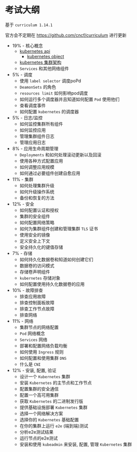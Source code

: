 # 考试大纲

基于 `curriculum 1.14.1`

官方会不定期在 https://github.com/cncf/curriculum 进行更新

* 19% - 核心概念
  * [kubernetes api](core-concept/kubernetes-api-primitive.md)
    * [kubernetes object](core-concept/kubernetes-object.md)
  * [kubernetes 集群架构](core-concept/kubernetes-architecture.md)
  * `Services` 和其他网络组件
* 5% - 调度
  * 使用 `label selector` 调度poPd
  * `DeamonSets` 的角色
  * `resources limit` 如何影响pod调度
  * 如何运行多个调度器并且知道如何配置 `Pod` 使用他们
  * 查看调度事件
  * 如何配置 `kubernetes` 的调度器
* 5% - 日志/监控
  * 如何监控集群所有组件
  * 如何监控应用
  * 管理集群组件日志
  * 管理应用日志
* 8% - 应用生命周期管理
  * `Deployments` 和如何处理滚动更新以及回滚
  * 使用各种方式配置应用
  * 如何调整应用规模
  * 如何通过必要组件创建自愈应用
* 11% - 集群
  * 如何处理集群升级
  * 如何升级操作系统
  * 备份和恢复的方法
* 12% - 安全
  * 如何配置认证和授权
  * 集群的安全组件
  * 如何配置网络策略
  * 如何为集群组件创建和管理集群 `TLS` 证书
  * 使用安全的镜像
  * 定义安全上下文
  * 安全持久化的键值存储
* 7% - 存储
  * 如何持久化数据卷和知道如何创建它们
  * 数据卷的访问模式
  * 存储卷声明组件
  * `kubernetes` 存储对象
  * 如何配置使用持久化数据卷的应用
* 10% - 故障排查
  * 排查应用故障
  * 排查控制面板故障
  * 排查工作节点故障
  * 排查网络
* 11% - 网络
  * 集群节点的网络配置
  * `Pod` 网络概念
  * `Services` 网络
  * 部署和配置网络负载均衡
  * 如何使用 `Ingress` 规则
  * 如何配置和使用集群 `DNS`
  * 什么是 `CNI`
* 12% - 安装, 配置, 验证
  * 设计一个 `Kubernetes` 集群
  * 安装 `Kubernetes` 的主节点和工作节点
  * 配置集群的安全通信
  * 配置一个高可用集群
  * 获取 `Kubernetes` 的二进制发行版
  * 提供基础设施部署 `Kubernetes` 集群
  * 选择一个网络解决方案
  * 选择你的 `Kubernetes` 基础配置
  * 在你的集群上运行 `e2e` (端到端)测试
  * 分析e2e测试结果
  * 运行节点的e2e测试
  * 安装和使用 `kubeadmin` 来安装, 配置, 管理 `Kubernetes` 集群
  